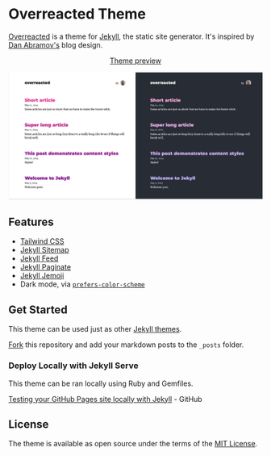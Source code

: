 
# Overreacted Theme

[Overreacted](https://github.com/foodgy/jekyll-overreacted) is a theme for [Jekyll](http://jekyllrb.com), the static site generator. It's inspired by [Dan Abramov's](https://overreacted.io/) blog design.

<div align="center">
  <p><a href="https://romakoch.com">Theme preview</a></p>
  <p><img src="/screenshot.png"/></p>
</div>

## Features

- [Tailwind CSS](https://tailwindcss.com/)
- [Jekyll Sitemap](https://github.com/jekyll/jekyll-sitemap)
- [Jekyll Feed](https://github.com/jekyll/jekyll-feed/)
- [Jekyll Paginate](https://github.com/jekyll/jekyll-paginate)
- [Jekyll Jemoji](https://github.com/jekyll/jemoji)
- Dark mode, via [`prefers-color-scheme`](https://developer.mozilla.org/en-US/docs/Web/CSS/@media/prefers-color-scheme)

## Get Started

This theme can be used just as other [Jekyll themes](https://pages.github.com).

[Fork](https://github.com/sighingnow/jekyll-gitbook/fork) this repository and add your markdown posts to the `_posts` folder.

### Deploy Locally with Jekyll Serve

This theme can be ran locally using Ruby and Gemfiles.

[Testing your GitHub Pages site locally with Jekyll](https://docs.github.com/en/pages/setting-up-a-github-pages-site-with-jekyll/testing-your-github-pages-site-locally-with-jekyll) - GitHub

## License

The theme is available as open source under the terms of the [MIT License](https://opensource.org/licenses/MIT).
